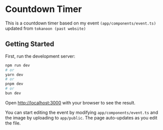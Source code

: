 # Countdown Timer

This is a countdown timer based on my event `(app/components/event.ts)` updated from `tokanoon (past website)`

## Getting Started

First, run the development server:

```bash
npm run dev
# or
yarn dev
# or
pnpm dev
# or
bun dev
```

Open [http://localhost:3000](http://localhost:3000) with your browser to see the result.

You can start editing the event by modifying `app/components/event.ts` and the image by uploading to `app/public`. The page auto-updates as you edit the file.
